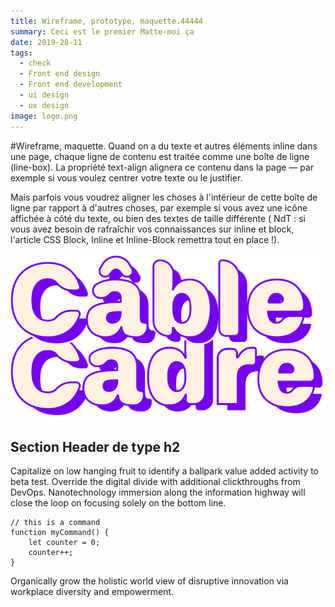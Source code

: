 ```yaml
---
title: Wireframe, prototype, maquette.44444
summary: Ceci est le premier Matte-moi ça
date: 2019-28-11
tags:
  - check
  - Front end design
  - Front end development
  - ui design
  - ux design
image: logo.png
---
```

#Wireframe, maquette.
Quand on a du texte et autres éléments inline dans une page, chaque ligne de contenu est traitée comme une boîte de ligne (line-box). La propriété text-align alignera ce contenu dans la page — par exemple si vous voulez centrer votre texte ou le justifier.

Mais parfois vous voudrez aligner les choses à l'intérieur de cette boîte de ligne par rapport à d'autres choses, par exemple si vous avez une icône affichée à côté du texte, ou bien des textes de taille différente ( NdT : si vous avez besoin de rafraîchir vos connaissances sur inline et block, l'article CSS Block, Inline et Inline-Block remettra tout en place !).

![une image pas chère](/static/img/logo.png)

## Section Header de type h2

Capitalize on low hanging fruit to identify a ballpark value added activity to beta test. Override the digital divide with additional clickthroughs from DevOps. Nanotechnology immersion along the information highway will close the loop on focusing solely on the bottom line.

``` text/2-3
// this is a command
function myCommand() {
	let counter = 0;
	counter++;
}
```
Organically grow the holistic world view of disruptive innovation via workplace diversity and empowerment.
